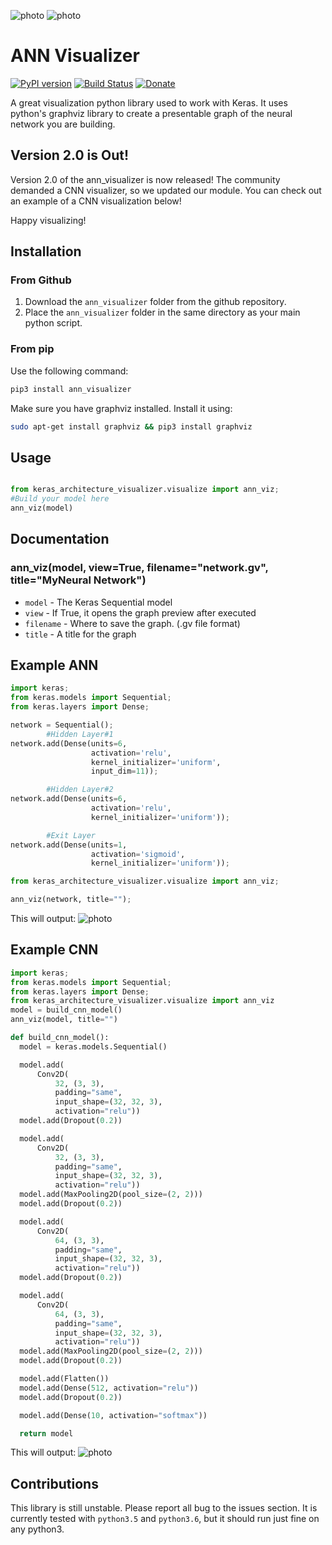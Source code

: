 ![photo](https://i.imgur.com/DrZJOzy.png)
![photo](https://i.imgur.com/EHIoNoR.png)

# ANN Visualizer
[![PyPI version](https://badge.fury.io/py/ann_visualizer.svg)](https://badge.fury.io/py/ann_visualizer) [![Build Status](https://travis-ci.org/Prodicode/ann-visualizer.svg?branch=master)](https://travis-ci.org/Prodicode/ann-visualizer) [![Donate](https://liberapay.com/assets/widgets/donate.svg)](https://liberapay.com/Prodicode/donate)

A great visualization python library used to work with Keras. It uses python's graphviz library to create a presentable graph of the neural network you are building.

## Version 2.0 is Out!

Version 2.0 of the ann_visualizer is now released! The community demanded a CNN visualizer, so we updated our module. You can check out an example of a CNN visualization below!

Happy visualizing!

## Installation
### From Github
1. Download the `ann_visualizer` folder from the github repository.
2. Place the `ann_visualizer` folder in the same directory as your main python script.

### From pip
Use the following command:

```bash
pip3 install ann_visualizer
```

Make sure you have graphviz installed. Install it using:

```bash
sudo apt-get install graphviz && pip3 install graphviz
```

## Usage

```python

from keras_architecture_visualizer.visualize import ann_viz;
#Build your model here
ann_viz(model)
```

## Documentation

### ann_viz(model, view=True, filename="network.gv", title="MyNeural Network")
* `model` - The Keras Sequential model
* `view` - If True, it opens the graph preview after executed
* `filename` - Where to save the graph. (.gv file format)
* `title` - A title for the graph

## Example ANN
```python
import keras;
from keras.models import Sequential;
from keras.layers import Dense;

network = Sequential();
        #Hidden Layer#1
network.add(Dense(units=6,
                  activation='relu',
                  kernel_initializer='uniform',
                  input_dim=11));

        #Hidden Layer#2
network.add(Dense(units=6,
                  activation='relu',
                  kernel_initializer='uniform'));

        #Exit Layer
network.add(Dense(units=1,
                  activation='sigmoid',
                  kernel_initializer='uniform'));

from keras_architecture_visualizer.visualize import ann_viz;

ann_viz(network, title="");
```

This will output:
![photo](https://i.imgur.com/ngThGlk.png)

## Example CNN
```python
import keras;
from keras.models import Sequential;
from keras.layers import Dense;
from keras_architecture_visualizer.visualize import ann_viz
model = build_cnn_model()
ann_viz(model, title="")

def build_cnn_model():
  model = keras.models.Sequential()

  model.add(
      Conv2D(
          32, (3, 3),
          padding="same",
          input_shape=(32, 32, 3),
          activation="relu"))
  model.add(Dropout(0.2))

  model.add(
      Conv2D(
          32, (3, 3),
          padding="same",
          input_shape=(32, 32, 3),
          activation="relu"))
  model.add(MaxPooling2D(pool_size=(2, 2)))
  model.add(Dropout(0.2))

  model.add(
      Conv2D(
          64, (3, 3),
          padding="same",
          input_shape=(32, 32, 3),
          activation="relu"))
  model.add(Dropout(0.2))

  model.add(
      Conv2D(
          64, (3, 3),
          padding="same",
          input_shape=(32, 32, 3),
          activation="relu"))
  model.add(MaxPooling2D(pool_size=(2, 2)))
  model.add(Dropout(0.2))

  model.add(Flatten())
  model.add(Dense(512, activation="relu"))
  model.add(Dropout(0.2))

  model.add(Dense(10, activation="softmax"))

  return model
```

This will output:
![photo](https://i.imgur.com/v3QpACl.png)

## Contributions
This library is still unstable. Please report all bug to the issues section. It is currently tested with `python3.5` and `python3.6`, but it should run just fine on any python3.
